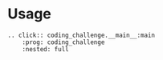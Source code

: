# Usage

```{eval-rst}
.. click:: coding_challenge.__main__:main
    :prog: coding_challenge
    :nested: full
```
